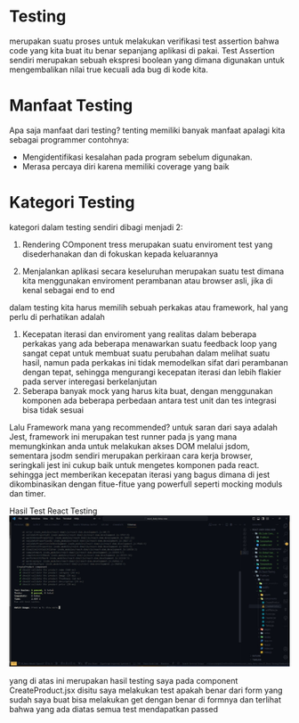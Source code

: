 #   Testing

merupakan suatu proses untuk melakukan verifikasi test assertion bahwa code yang kita buat itu benar sepanjang aplikasi di pakai. Test Assertion sendiri merupakan sebuah ekspresi boolean yang dimana digunakan untuk mengembalikan nilai true kecuali ada bug di kode kita.

#   Manfaat Testing
Apa saja manfaat dari testing? tenting memiliki banyak manfaat apalagi kita sebagai programmer contohnya:
- Mengidentifikasi kesalahan pada program sebelum digunakan.
- Merasa percaya diri karena memiliki coverage yang baik

# Kategori Testing
kategori dalam testing sendiri dibagi menjadi 2:
1. Rendering COmponent tress merupakan suatu enviroment test yang disederhanakan dan di fokuskan kepada keluarannya

2. Menjalankan aplikasi secara keseluruhan merupakan suatu test dimana kita menggunakan enviroment perambanan atau browser asli, jika di kenal sebagai end to end

dalam testing kita harus memilih sebuah perkakas atau framework, hal yang perlu di perhatikan adalah
1. Kecepatan iterasi dan enviroment yang realitas dalam beberapa perkakas yang ada beberapa menawarkan suatu feedback loop yang sangat cepat untuk membuat suatu perubahan dalam melihat suatu hasil, namun pada perkakas ini tidak memodelkan sifat dari perambanan dengan tepat, sehingga mengurangi kecepatan iterasi dan lebih flakier pada server interegasi berkelanjutan
2. Seberapa banyak mock yang harus kita buat, dengan menggunakan komponen ada beberapa perbedaan antara test unit dan tes integrasi bisa tidak sesuai

Lalu Framework mana yang recommended?
 untuk saran dari saya adalah Jest, framework ini merupakan test runner pada js yang mana memungkinkan anda untuk melakukan akses DOM melalui jsdom, sementara jsodm sendiri merupakan perkiraan cara kerja browser, seringkali jest ini cukup baik untuk mengetes komponen pada react. sehingga ject memberikan kecepatan iterasi yang bagus dimana di jest dikombinasikan dengan fitue-fitue yang powerfull seperti mocking moduls dan timer.


 Hasil Test React Testing
 ![Alt text](<Screenshots/image tets.jpg>)

 yang di atas ini merupakan hasil testing saya pada component CreateProduct.jsx disitu saya melakukan test apakah benar dari form yang sudah saya buat bisa melakukan get dengan benar di formnya dan terlihat bahwa yang ada diatas semua test mendapatkan passed